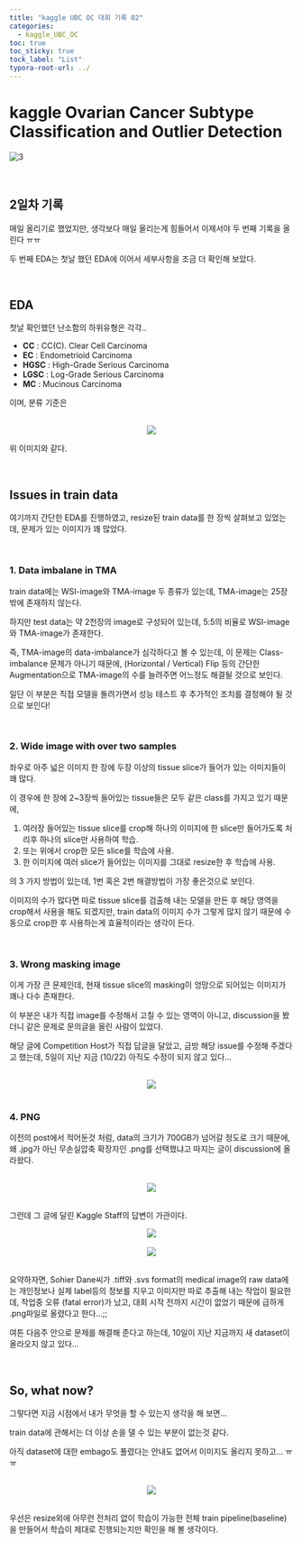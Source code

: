 ```yaml
---
title: "kaggle UBC OC 대회 기록 02"
categories:
  - kaggle_UBC_OC
toc: true
toc_sticky: true
tock_label: "List"
typora-root-url: ../
---
```


# kaggle Ovarian Cancer Subtype Classification and Outlier Detection

![3](/../assets/images/2023-10-18-UBC_OC_01/3.png)

<br>

## 2일차 기록

매일 올리기로 했었지만, 생각보다 매일 올리는게 힘들어서 이제서야 두 번째 기록을 올린다 ㅠㅠ

두 번째 EDA는 첫날 했던 EDA에 이어서 세부사항을 조금 더 확인해 보았다.

<br>


## EDA

첫날 확인했던 난소함의 하위유형은 각각..

- **CC**      : CC(C). Clear Cell Carcinoma 
- **EC**      : Endometrioid Carcinoma
- **HGSC** : High-Grade Serious Carcinoma
- **LGSC**  : Log-Grade Serious Carcinoma
- **MC**     :  Mucinous Carcinoma

이며, 분류 기준은

<br>

 <div style="text-align: center;">
  <img style="max-height:90%; max-width:90%;"
  src="/../assets/images/2023-10-22-UBC_OC_02/1.jpg">
 </div>


위 이미지와 같다.

<br>

## Issues in train data

여기까지 간단한 EDA를 진행하였고, resize된 train data를 한 장씩 살펴보고 있었는데, 문제가 있는 이미지가 꽤 많았다.

<br>

### 1. Data imbalane in TMA

train data에는 WSI-image와 TMA-image 두 종류가 있는데, TMA-image는 25장 밖에 존재하지 않는다.

하지만 test data는 약 2천장의 image로 구성되어 있는데, 5:5의 비율로 WSI-image와 TMA-image가 존재한다.

즉, TMA-image의 data-imbalance가 심각하다고 볼 수 있는데, 이 문제는 Class-imbalance 문제가 아니기 때문에, (Horizontal / Vertical) Flip 등의 간단한 Augmentation으로 TMA-image의 수를 늘려주면 어느정도 해결될 것으로 보인다.

일단 이 부분은 직접 모델을 돌려가면서 성능 테스트 후 추가적인 조치를 결정해야 될 것으로 보인다!

<br>

### 2. Wide image with over two samples

좌우로 아주 넓은 이미지 한 장에 두장 이상의 tissue slice가 들어가 있는 이미지들이 꽤 많다.

이 경우에 한 장에 2~3장씩 들어있는 tissue들은 모두 같은 class를 가지고 있기 때문에, 

1. 여러장 들어있는 tissue slice를 crop해 하나의 이미지에 한 slice만 들어가도록 처리후 하나의 slice만 사용하여 학습.
2. 또는 위에서 crop한 모든 slice를 학습에 사용.
3. 한 이미지에 여러 slice가 들어있는 이미지를 그대로 resize한 후 학습에 사용.

의 3 가지 방법이 있는데, 1번 혹은 2번 해결방법이 가장 좋은것으로 보인다. 

이미지의 수가 많다면 따로 tissue slice를 검출해 내는 모델을 만든 후 해당 영역을 crop해서 사용을 해도 되겠지만, train data의 이미지 수가 그렇게 많지 않기 때문에 수동으로 crop한 후 사용하는게 효율적이라는 생각이 든다.

<br>

### 3. Wrong masking image

이게 가장 큰 문제인데, 현재 tissue slice의 masking이 엉망으로 되어있는 이미지가 꽤나 다수 존재한다. 

이 부분은 내가 직접 image를 수정해서 고칠 수 있는 영역이 아니고, discussion을 봤더니 같은 문제로 문의글을 올린 사람이 있었다. 

해당 글에 Competition Host가 직접 답글을 달았고, 금방 해당 issue를 수정해 주겠다고 했는데, 5일이 지난 지금 (10/22) 아직도 수정이 되지 않고 있다...

<br>

 <div style="text-align: center;">
  <img style="max-height:90%; max-width:90%;"
  src="/../assets/images/2023-10-22-UBC_OC_02/2.png">
 </div>


<br>

### 4. PNG

이전의 post에서 적어둔것 처럼, data의 크기가 700GB가 넘어갈 정도로 크기 때문에, 왜 .jpg가 아닌 무손실압축 확장자인 .png를 선택했냐고 따지는 글이 discussion에 올라왔다. 

<br>

 <div style="text-align: center;">
  <img style="max-height:90%; max-width:90%;"
  src="/../assets/images/2023-10-22-UBC_OC_02/3.png">
 </div>

<br>


그런데 그 글에 달린 Kaggle Staff의 답변이 가관이다.

 <div style="text-align: center;">
  <img style="max-height:90%; max-width:90%;"
  src="/../assets/images/2023-10-22-UBC_OC_02/4.png">
 </div>

<br>

 <div style="text-align: center;">
  <img style="max-height:50%; max-width:50%;"
  src="/../assets/images/2023-10-22-UBC_OC_02/5.png">
 </div>

<br>


요약하자면, Sohier Dane씨가 .tiff와 .svs format의 medical image의 raw data에는 개인정보나 실제 label등의 정보를 지우고 이미지만 따로 추출해 내는 작업이 필요한데, 작업중 오류 (fatal error)가 났고, 대회 시작 전까지 시간이 없었기 때문에 급하게 .png파일로 올렸다고 한다...;;

여튼 다음주 안으로 문제를 해결해 준다고 하는데, 10일이 지난 지금까지 새 dataset이 올라오지 않고 있다...

<br>

## So, what now?

그렇다면 지금 시점에서 내가 무엇을 할 수 있는지 생각을 해 보면...

train data에 관해서는 더 이상 손을 댈 수 있는 부분이 없는것 같다.

아직 dataset에 대한 embago도 풀렸다는 안내도 없어서 이미지도 올리지 못하고... ㅠㅠ

<br>

 <div style="text-align: center;">
  <img style="max-height:50%; max-width:50%;"
  src="/../assets/images/2023-10-22-UBC_OC_02/6.png">
 </div>

<br>


우선은 resize외에 아무런 전처리 없이 학습이 가능한 전체 train pipeline(baseline)을 만들어서 학습이 제대로 진행되는지만 확인을 해 볼 생각이다.

